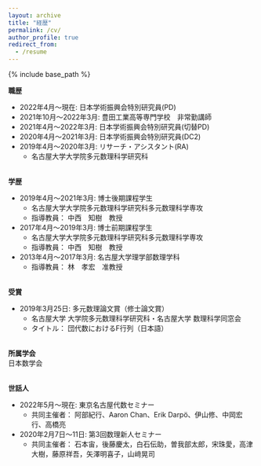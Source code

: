 ```yaml
---
layout: archive
title: "経歴"
permalink: /cv/
author_profile: true
redirect_from:
  - /resume
---
```


{% include base_path %}
<br />
  
  
<b>職歴</b>
- 2022年4月～現在: 日本学術振興会特別研究員(PD)
- 2021年10月～2022年3月: 豊田工業高等専門学校　非常勤講師
- 2021年4月〜2022年3月: 日本学術振興会特別研究員(切替PD)
- 2020年4月～2021年3月: 日本学術振興会特別研究員(DC2)
- 2019年4月～2020年3月: リサーチ・アシスタント(RA)
  * 名古屋大学大学院多元数理科学研究科

<br><b>学歴</b>
- 2019年4月～2021年3月: 博士後期課程学生
  * 名古屋大学大学院多元数理科学研究科多元数理科学専攻
  * 指導教員： 中西　知樹　教授
- 2017年4月～2019年3月: 博士前期課程学生
  * 名古屋大学大学院多元数理科学研究科多元数理科学専攻
  * 指導教員： 中西　知樹　教授
- 2013年4月～2017年3月: 名古屋大学理学部数理学科
  * 指導教員： 林　孝宏　准教授
  
<br><b>受賞</b>
- 2019年3月25日: 多元数理論文賞（修士論文賞）
  *	名古屋大学 大学院多元数理科学研究科・名古屋大学 数理科学同窓会
  * タイトル： 団代数におけるF行列（日本語）

<br><b>所属学会</b>
<br>日本数学会

 
<br><b>世話人</b>
- 2022年5月～現在: 東京名古屋代数セミナー
  *  共同主催者：
阿部紀行、Aaron Chan、Erik Darpö、伊山修、中岡宏行、高橋亮
- 2020年2月7日～11日: 第3回数理新人セミナー
  *  共同主催者：
石本宙，後藤慶太，白石伝助，曽我部太郎，宋珠愛，高津大樹，藤原祥吾，矢澤明喜子，山﨑晃司
